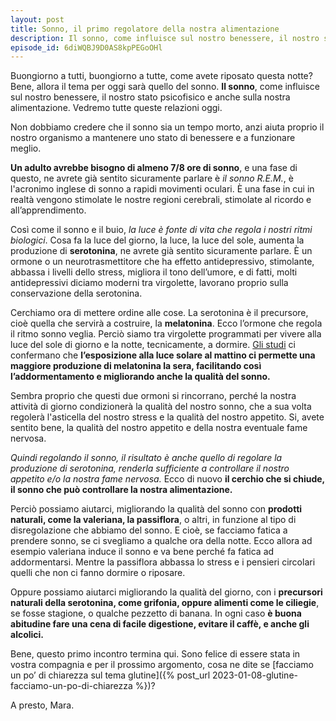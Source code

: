 ```yaml
---
layout: post
title: Sonno, il primo regolatore della nostra alimentazione
description: Il sonno, come influisce sul nostro benessere, il nostro stato psicofisico e anche sulla nostra alimentazione
episode_id: 6diWQBJ9D0AS8kpPEGoOHl
---
```


Buongiorno a tutti, buongiorno a tutte, come avete riposato questa notte? Bene, allora il tema per oggi sarà quello del sonno. **Il sonno**, come influisce sul nostro benessere, il nostro stato psicofisico e anche sulla nostra alimentazione. Vedremo tutte queste relazioni oggi.

Non dobbiamo credere che il sonno sia un tempo morto, anzi aiuta proprio il nostro organismo a mantenere uno stato di benessere e a funzionare meglio.

**Un adulto avrebbe bisogno di almeno 7/8 ore di sonno**, e una fase di questo, ne avrete già sentito sicuramente parlare è *il sonno R.E.M.*, è l'acronimo inglese di sonno a rapidi movimenti oculari. È una fase in cui in realtà vengono stimolate le nostre regioni cerebrali, stimolate al ricordo e all’apprendimento.

Così come il sonno e il buio, *la luce è fonte di vita che regola i nostri ritmi biologici*. Cosa fa la luce del giorno, la luce, la luce del sole, aumenta la produzione di **serotonina**, ne avrete già sentito sicuramente parlare. È un ormone o un neurotrasmettitore che ha effetto antidepressivo, stimolante, abbassa i livelli dello stress, migliora il tono dell’umore, e di fatti, molti antidepressivi diciamo moderni tra virgolette, lavorano proprio sulla conservazione della serotonina.

Cerchiamo ora di mettere ordine alle cose. La serotonina è il precursore, cioè quella che servirà a costruire, la **melatonina**. Ecco l’ormone che regola il ritmo sonno veglia. Perciò siamo tra virgolette programmati per vivere alla luce del sole di giorno e la notte, tecnicamente, a dormire. [Gli studi](https://doi.org/10.1080/07420528.2018.1527773) ci confermano che **l’esposizione alla luce solare al mattino ci permette una maggiore produzione di melatonina la sera, facilitando così l’addormentamento e migliorando anche la qualità del sonno.**

Sembra proprio che questi due ormoni si rincorrano, perché la nostra attività di giorno condizionerà la qualità del nostro sonno, che a sua volta regolerà l'asticella del nostro stress e la qualità del nostro appetito. Si, avete sentito bene, la qualità del nostro appetito e della nostra eventuale fame nervosa.

*Quindi regolando il sonno, il risultato è anche quello di regolare la produzione di serotonina, renderla sufficiente a controllare il nostro appetito e/o la nostra fame nervosa.* Ecco di nuovo **il cerchio che si chiude, il sonno che può controllare la nostra alimentazione.**

Perciò possiamo aiutarci, migliorando la qualità del sonno con **prodotti naturali, come la valeriana, la passiflora**, o altri, in funzione al tipo di disregolazione che abbiamo del sonno. E cioè, se facciamo fatica a prendere sonno, se ci svegliamo a qualche ora della notte. Ecco allora ad esempio valeriana induce il sonno e va bene perché fa fatica ad addormentarsi. Mentre la passiflora abbassa lo stress e i pensieri circolari quelli che non ci fanno dormire o riposare.

Oppure possiamo aiutarci migliorando la qualità del giorno, con i **precursori naturali della serotonina, come grifonia, oppure alimenti come le ciliegie**, se fosse stagione, o qualche pezzetto di banana. In ogni caso **è buona abitudine fare una cena di facile digestione, evitare il caffè, e anche gli alcolici.**

Bene, questo primo incontro termina qui. Sono felice di essere stata in vostra compagnia e per il prossimo argomento, cosa ne dite se [facciamo un po’ di chiarezza sul tema glutine]({% post_url 2023-01-08-glutine-facciamo-un-po-di-chiarezza %})?

A presto,
Mara.

